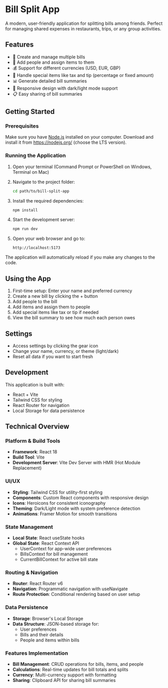 # Bill Split App

A modern, user-friendly application for splitting bills among friends. Perfect for managing shared expenses in restaurants, trips, or any group activities.

## Features

- 📝 Create and manage multiple bills
- 👥 Add people and assign items to them
- 💰 Support for different currencies (USD, EUR, GBP)
- 🧮 Handle special items like tax and tip (percentage or fixed amount)
- 📊 Generate detailed bill summaries
- 📱 Responsive design with dark/light mode support
- 📋 Easy sharing of bill summaries

## Getting Started

### Prerequisites

Make sure you have [Node.js](https://nodejs.org/) installed on your computer. Download and install it from https://nodejs.org/ (choose the LTS version).

### Running the Application

1. Open your terminal (Command Prompt or PowerShell on Windows, Terminal on Mac)

2. Navigate to the project folder:
   ```bash
   cd path/to/bill-split-app
   ```

3. Install the required dependencies:
   ```bash
   npm install
   ```

4. Start the development server:
   ```bash
   npm run dev
   ```

5. Open your web browser and go to:
   ```
   http://localhost:5173
   ```

The application will automatically reload if you make any changes to the code.

## Using the App

1. First-time setup: Enter your name and preferred currency
2. Create a new bill by clicking the + button
3. Add people to the bill
4. Add items and assign them to people
5. Add special items like tax or tip if needed
6. View the bill summary to see how much each person owes

## Settings

- Access settings by clicking the gear icon
- Change your name, currency, or theme (light/dark)
- Reset all data if you want to start fresh

## Development

This application is built with:
- React + Vite
- Tailwind CSS for styling
- React Router for navigation
- Local Storage for data persistence

## Technical Overview

### Platform & Build Tools
- **Framework**: React 18
- **Build Tool**: Vite
- **Development Server**: Vite Dev Server with HMR (Hot Module Replacement)

### UI/UX
- **Styling**: Tailwind CSS for utility-first styling
- **Components**: Custom React components with responsive design
- **Icons**: Heroicons for consistent iconography
- **Theming**: Dark/Light mode with system preference detection
- **Animations**: Framer Motion for smooth transitions

### State Management
- **Local State**: React useState hooks
- **Global State**: React Context API
  - UserContext for app-wide user preferences
  - BillsContext for bill management
  - CurrentBillContext for active bill state

### Routing & Navigation
- **Router**: React Router v6
- **Navigation**: Programmatic navigation with useNavigate
- **Route Protection**: Conditional rendering based on user setup

### Data Persistence
- **Storage**: Browser's Local Storage
- **Data Structure**: JSON-based storage for:
  - User preferences
  - Bills and their details
  - People and items within bills

### Features Implementation
- **Bill Management**: CRUD operations for bills, items, and people
- **Calculations**: Real-time updates for bill totals and splits
- **Currency**: Multi-currency support with formatting
- **Sharing**: Clipboard API for sharing bill summaries

